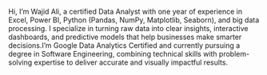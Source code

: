 Hi, I’m Wajid Ali, a certified Data Analyst with one year of experience in Excel, Power BI, Python (Pandas, NumPy, Matplotlib, Seaborn), and big data processing. I specialize in turning raw data into clear insights, interactive dashboards, and predictive models that help businesses make smarter decisions.I’m Google Data Analytics Certified and currently pursuing a degree in Software Engineering, combining technical skills with problem-solving expertise to deliver accurate and visually impactful results. 
